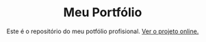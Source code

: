 <div align='center'>
<h1> Meu Portfólio</h1>
<p>Este é o repositório do meu potfólio profisional. <a href='https://m1guelzinn.github.io/MeuPortifolio/'>Ver o projeto online.</a></p>
